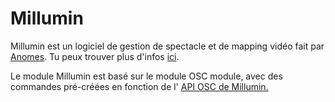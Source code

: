 # Millumin

Millumin est un logiciel de gestion de spectacle et de mapping vidéo fait par [Anomes](https://blog.anomes.com/). Tu peux trouver plus d'infos [ici](https://www.millumin.com/v3/index.php).

Le module Millumin est basé sur le module OSC module, avec des commandes pré-créées en fonction de l' [API OSC de Millumin.](https://heavym.net/blog/fr/tutorials/controlling-heavym-remote-device/osc-documentation/)

